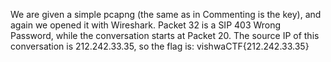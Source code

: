 We are given a simple pcapng (the same as in Commenting is the key), and again we opened it with
Wireshark.
Packet 32 is a SIP 403 Wrong Password, while the conversation starts at Packet 20. The source IP
of this conversation is 212.242.33.35, so the flag is:
vishwaCTF{212.242.33.35}
